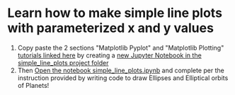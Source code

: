 # Learn how to make simple line plots with parameterized x and y values

1. Copy paste the 2 sections "Matplotlib Pyplot" and "Matplotlib Plotting" [tutorials linked here](https://www.w3schools.com/python/matplotlib_pyplot.asp) by creating a [new Jupyter Notebook in the simple_line_plots project folder](https://bushastrolab.com/hub/user-redirect/git-pull?repo=https%3A%2F%2Fgithub.com%2Fchandrunarayan%2Fastronomy&branch=gh-pages&urlpath=lab%2Ftree%2Fastronomy%2Fprojects%2Fsimple_line_plots%2Fline_plots_practice.ipynb)
2.  Then [Open the notebook simple_line_plots.ipynb](https://bushastrolab.com/hub/user-redirect/git-pull?repo=https%3A%2F%2Fgithub.com%2Fchandrunarayan%2Fastronomy&branch=gh-pages&urlpath=lab%2Ftree%2Fastronomy%2Fprojects%2Fsimple_line_plots%2Fsimple_line_plots.ipynb) and complete per the instruction provided by writing code to draw Ellipses and Elliptical orbits of Planets!
